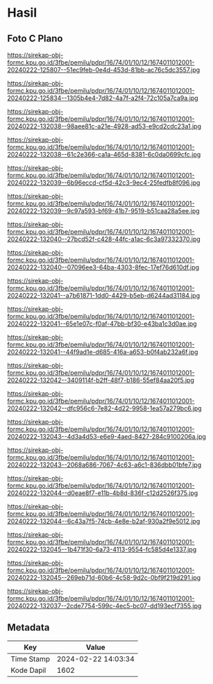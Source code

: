 # Hasil

## Foto C Plano

https://sirekap-obj-formc.kpu.go.id/3fbe/pemilu/pdpr/16/74/01/10/12/1674011012001-20240222-125807--51ec9feb-0e4d-453d-81bb-ac76c5dc3557.jpg

https://sirekap-obj-formc.kpu.go.id/3fbe/pemilu/pdpr/16/74/01/10/12/1674011012001-20240222-125834--1305b4e4-7d82-4a7f-a2f4-72c105a7ca9a.jpg

https://sirekap-obj-formc.kpu.go.id/3fbe/pemilu/pdpr/16/74/01/10/12/1674011012001-20240222-132038--98aee81c-a21e-4928-ad53-e9cd2cdc23a1.jpg

https://sirekap-obj-formc.kpu.go.id/3fbe/pemilu/pdpr/16/74/01/10/12/1674011012001-20240222-132038--61c2e366-ca1a-465d-8381-6c0da0699cfc.jpg

https://sirekap-obj-formc.kpu.go.id/3fbe/pemilu/pdpr/16/74/01/10/12/1674011012001-20240222-132039--6b96eccd-cf5d-42c3-9ec4-25fedfb8f096.jpg

https://sirekap-obj-formc.kpu.go.id/3fbe/pemilu/pdpr/16/74/01/10/12/1674011012001-20240222-132039--9c97a593-bf69-41b7-9519-b51caa28a5ee.jpg

https://sirekap-obj-formc.kpu.go.id/3fbe/pemilu/pdpr/16/74/01/10/12/1674011012001-20240222-132040--27bcd52f-c428-44fc-a1ac-6c3a97332370.jpg

https://sirekap-obj-formc.kpu.go.id/3fbe/pemilu/pdpr/16/74/01/10/12/1674011012001-20240222-132040--07096ee3-64ba-4303-8fec-17ef76d610df.jpg

https://sirekap-obj-formc.kpu.go.id/3fbe/pemilu/pdpr/16/74/01/10/12/1674011012001-20240222-132041--a7b61871-1dd0-4429-b5eb-d6244ad31184.jpg

https://sirekap-obj-formc.kpu.go.id/3fbe/pemilu/pdpr/16/74/01/10/12/1674011012001-20240222-132041--65e1e07c-f0af-47bb-bf30-e43ba1c3d0ae.jpg

https://sirekap-obj-formc.kpu.go.id/3fbe/pemilu/pdpr/16/74/01/10/12/1674011012001-20240222-132041--44f9ad1e-d685-416a-a653-b0f4ab232a6f.jpg

https://sirekap-obj-formc.kpu.go.id/3fbe/pemilu/pdpr/16/74/01/10/12/1674011012001-20240222-132042--3409114f-b2ff-48f7-b186-55ef84aa20f5.jpg

https://sirekap-obj-formc.kpu.go.id/3fbe/pemilu/pdpr/16/74/01/10/12/1674011012001-20240222-132042--dfc956c6-7e82-4d22-9958-1ea57a279bc6.jpg

https://sirekap-obj-formc.kpu.go.id/3fbe/pemilu/pdpr/16/74/01/10/12/1674011012001-20240222-132043--4d3a4d53-e6e9-4aed-8427-284c9100206a.jpg

https://sirekap-obj-formc.kpu.go.id/3fbe/pemilu/pdpr/16/74/01/10/12/1674011012001-20240222-132043--2068a686-7067-4c63-a6c1-836dbb01bfe7.jpg

https://sirekap-obj-formc.kpu.go.id/3fbe/pemilu/pdpr/16/74/01/10/12/1674011012001-20240222-132044--d0eae8f7-e11b-4b8d-836f-c12d2526f375.jpg

https://sirekap-obj-formc.kpu.go.id/3fbe/pemilu/pdpr/16/74/01/10/12/1674011012001-20240222-132044--6c43a7f5-74cb-4e8e-b2af-930a2f9e5012.jpg

https://sirekap-obj-formc.kpu.go.id/3fbe/pemilu/pdpr/16/74/01/10/12/1674011012001-20240222-132045--1b471f30-6a73-4113-9554-fc585d4e1337.jpg

https://sirekap-obj-formc.kpu.go.id/3fbe/pemilu/pdpr/16/74/01/10/12/1674011012001-20240222-132045--269eb71d-60b6-4c58-9d2c-0bf9f219d291.jpg

https://sirekap-obj-formc.kpu.go.id/3fbe/pemilu/pdpr/16/74/01/10/12/1674011012001-20240222-132037--2cde7754-599c-4ec5-bc07-dd193ecf7355.jpg


## Metadata

| Key        | Value               |
| ---------- | ------------------- |
| Time Stamp | 2024-02-22 14:03:34 |
| Kode Dapil | 1602                |



